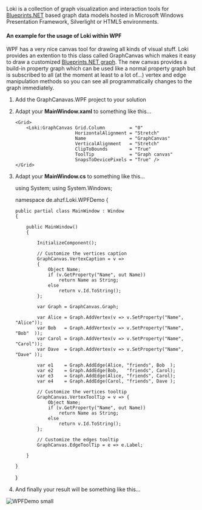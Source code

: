 Loki is a collection of graph visualization and interaction tools for
[Blueprints.NET](http://github.com/ahzf/Blueprints.NET) based graph
data models hosted in Microsoft Windows Presentation Framework,
Silverlight or HTML5 environments.

#### An example for the usage of Loki within WPF

WPF has a very nice canvas tool for drawing all kinds of visual stuff.
Loki provides an extention to this class called GraphCanvas which makes
it easy to draw a customized 
[Blueprints.NET graph](http://github.com/ahzf/Blueprints.NET). The
new canvas provides a build-in property graph which can be used like a
normal property graph but is subscribed to all (at the moment at least
to a lot of...) vertex and edge manipulation methods so you can see
all programmatically changes to the graph immediately.

 1) Add the GraphCanavas.WPF project to your solution

 2) Adapt your **MainWindow.xaml** to something like this...

    <Window x:Class    = "de.ahzf.Loki.WPFDemo.MainWindow"
            xmlns      = "http://schemas.microsoft.com/winfx/2006/xaml/presentation"
            xmlns:x    = "http://schemas.microsoft.com/winfx/2006/xaml"
            xmlns:Loki = "clr-namespace:de.ahzf.Loki;assembly=GraphCanvas"
            Title      = "Loki WPFDemo"
            Height     = "400"
            Width      = "600">

        <Grid>
            <Loki:GraphCanvas Grid.Column         = "0"
                              HorizontalAlignment = "Stretch"
                              Name                = "GraphCanvas"
                              VerticalAlignment   = "Stretch"
                              ClipToBounds        = "True"
                              ToolTip             = "Graph canvas"
                              SnapsToDevicePixels = "True" />
        </Grid>

    </Window>


 3) Adapt your **MainWindow.cs** to something like this...

    using System;
    using System.Windows;

    namespace de.ahzf.Loki.WPFDemo
    {

        public partial class MainWindow : Window
        {

            public MainWindow()
            {

                InitializeComponent();

                // Customize the vertices caption
                GraphCanvas.VertexCaption = v =>
                {
                    Object Name;
                    if (v.GetProperty("Name", out Name))
                        return Name as String;
                    else
                        return v.Id.ToString();
                };

                var Graph = GraphCanvas.Graph;

                var Alice = Graph.AddVertex(v => v.SetProperty("Name", "Alice"));
                var Bob   = Graph.AddVertex(v => v.SetProperty("Name", "Bob"  ));
                var Carol = Graph.AddVertex(v => v.SetProperty("Name", "Carol"));
                var Dave  = Graph.AddVertex(v => v.SetProperty("Name", "Dave" ));

                var e1    = Graph.AddEdge(Alice, "friends", Bob  );
                var e2    = Graph.AddEdge(Bob,   "friends", Carol);
                var e3    = Graph.AddEdge(Alice, "friends", Carol);
                var e4    = Graph.AddEdge(Carol, "friends", Dave );

                // Customize the vertices tooltip
                GraphCanvas.VertexToolTip = v => {
                    Object Name;
                    if (v.GetProperty("Name", out Name))
                        return Name as String;
                    else
                        return v.Id.ToString();
                };

                // Customize the edges tooltip
                GraphCanvas.EdgeToolTip = e => e.Label;

            }

        }

    }

 4) And finally your result will be something like this...

![WPFDemo small](http://github.com/ahzf/Loki/wiki/Loki.WPF_small.png)
